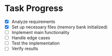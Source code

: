 # Task Progress

- [x] Analyze requirements
- [x] Set up necessary files (memory bank initialized)
- [ ] Implement main functionality
- [ ] Handle edge cases
- [ ] Test the implementation
- [ ] Verify results
